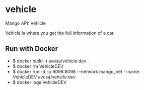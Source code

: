 # vehicle
Mango API: Vehicle

Vehicle is where you get the full information of a car.

## Run with Docker
* $ docker build -t avosa/vehicle:dev .
* $ docker rm VehicleDEV
* $ docker run -d -p 8098:8098 --network mango_net --name VehicleDEV avosa/vehicle:dev 
* $ docker logs VehicleDEV